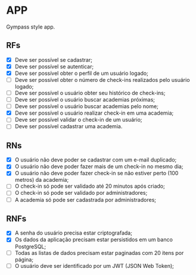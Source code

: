# APP

Gympass style app.

## RFs

- [x] Deve ser possível se cadastrar;
- [x] Deve ser possível se autenticar;
- [x] Deve ser possível obter o perfil de um usuário logado;
- [ ] Deve ser possível obter o número de check-ins realizados pelo usuário logado;
- [ ] Deve ser possível o usuário obter seu histórico de check-ins;
- [ ] Deve ser possível o usuário buscar academias próximas;
- [ ] Deve ser possível o usuário buscar academias pelo nome;
- [x] Deve ser possível o usuário realizar check-in em uma academia;
- [ ] Deve ser possível validar o check-in de um usuário;
- [ ] Deve ser possível cadastrar uma academia.

## RNs

- [x] O usuário não deve poder se cadastrar com um e-mail duplicado;
- [x] O usuário não deve poder fazer mais de um check-in no mesmo dia;
- [x] O usuário não deve poder fazer check-in se não estiver perto (100 metros) da academia;
- [ ] O check-in só pode ser validado até 20 minutos após criado;
- [ ] O check-in só pode ser validado por administradores;
- [ ] A academia só pode ser cadastrada por administradores;

## RNFs

- [x] A senha do usuário precisa estar criptografada;
- [x] Os dados da aplicação precisam estar persistidos em um banco PostgreSQL;
- [ ] Todas as listas de dados precisam estar paginadas com 20 itens por página;
- [ ] O usuário deve ser identificado por um JWT (JSON Web Token);

